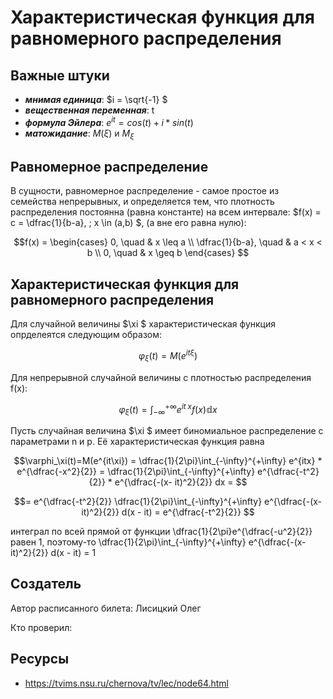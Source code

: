 # Характеристическая функция для равномерного распределения

## Важные штуки

- ***мнимая единица***:  $i = \sqrt{-1} $
- ***вещественная переменная***:  t 
-  ***формула Эйлера***:  $e^{it} = cos(t) + i*sin(t)$ 
- ***матожидание***: $M(\xi)$  и $M_\xi$
## Равномерное распределение
В сущности, равномерное распределение - самое простое из семейства непрерывных, и определяется тем, что плотность распределения постоянна (равна константе) на всем интервале:  $f(x) = c = \dfrac{1}{b-a}, \; x \in (a,b) $, (а вне его равна нулю):

$$f(x) =
\begin{cases} 0, \quad & x \leq a \\
\dfrac{1}{b-a}, \quad & a < x < b \\
0, \quad & x \geq b
\end{cases}
$$

## Характеристическая функция для равномерного распределения
Для случайной величины  $\xi $ характеристическая функция опрделеятся следующим образом:
 
$$\varphi_\xi(t) = M(e^{it \xi})$$

Для непрерывной случайной величины с плотностью распределения f(x):

$$\varphi_\xi(t) = \int_{-\infty}^{+\infty} e^{it \;x} f(x) \mathbb{d}x $$

Пусть случайная величина  $\xi $ имеет биномиальное распределение с параметрами n и p. Её характеристическая функция равна

$$\varphi_\xi(t)=М(e^{it\xi}) = \dfrac{1}{2\pi}\int_{-\infty}^{+\infty} e^{itx} * e^{\dfrac{-x^2}{2}} = \dfrac{1}{2\pi}\int_{-\infty}^{+\infty} e^{\dfrac{-t^2}{2}} * e^{\dfrac{-(x- it)^2}{2}} dx = $$

$$= e^{\dfrac{-t^2}{2}} \dfrac{1}{2\pi}\int_{-\infty}^{+\infty} e^{\dfrac{-(x- it)^2}{2}} d(x - it) = e^{\dfrac{-t^2}{2}} $$ 

интеграл по всей прямой от функции \dfrac{1}{2\pi}e^{\dfrac{-u^2}{2}} равен 1, поэтому-то 
\dfrac{1}{2\pi}\int_{-\infty}^{+\infty} e^{\dfrac{-(x- it)^2}{2}} d(x - it) = 1


## Создатель

Автор расписанного билета: Лисицкий Олег

Кто проверил:


## Ресурсы 
- https://tvims.nsu.ru/chernova/tv/lec/node64.html
